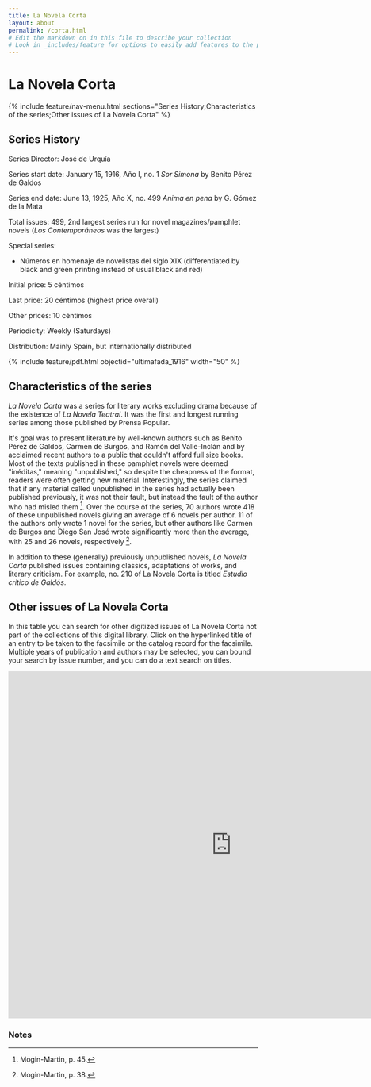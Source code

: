 ```yaml
---
title: La Novela Corta
layout: about
permalink: /corta.html
# Edit the markdown on in this file to describe your collection
# Look in _includes/feature for options to easily add features to the page
---
```

# La Novela Corta
{% include feature/nav-menu.html sections="Series History;Characteristics of the series;Other issues of La Novela Corta" %}
## Series History
Series Director: José de Urquía

Series start date: January 15, 1916, Año I, no. 1 _Sor Simona_ by Benito Pérez de Galdos

Series end date: June 13, 1925, Año X, no. 499 _Anima en pena_ by G. Gómez de la Mata

Total issues: 499, 2nd largest series run for novel magazines/pamphlet novels (_Los Contemporáneos_ was the largest)

Special series:
- Números en homenaje de novelistas del siglo XIX (differentiated by black and green printing instead of usual black and red)

Initial price: 5 céntimos

Last price: 20 céntimos (highest price overall)

Other prices: 10 céntimos

Periodicity: Weekly (Saturdays)

Distribution: Mainly Spain, but internationally distributed

{% include feature/pdf.html objectid="ultimafada_1916" width="50" %}

## Characteristics of the series
_La Novela Corta_ was a series for literary works excluding drama because of the existence of _La Novela Teatral_. It was the first and longest running series among those published by Prensa Popular.  

It's goal was to present literature by well-known authors such as Benito Pérez de Galdos, Carmen de Burgos, and Ramón del Valle-Inclán and by acclaimed recent authors to a public that couldn't afford full size books. Most of the texts published in these pamphlet novels were deemed "inéditas," meaning "unpublished," so despite the cheapness of the format, readers were often getting new material. Interestingly, the series claimed that if any material called unpublished in the series had actually been published previously, it was not their fault, but instead the fault of the author who had misled them [^1]. Over the course of the series, 70 authors wrote 418 of these unpublished novels giving an average of 6 novels per author. 11 of the authors only wrote 1 novel for the series, but other authors like Carmen de Burgos and Diego San José wrote significantly more than the average, with 25 and 26 novels, respectively [^2].  

In addition to these (generally) previously unpublished novels, _La Novela Corta_ published issues containing classics, adaptations of works, and literary criticism. For example, no. 210 of La Novela Corta is titled _Estudio crítico de Galdós_.   

## Other issues of La Novela Corta
In this table you can search for other digitized issues of La Novela Corta not part of the collections of this digital library. Click on the hyperlinked title of an entry to be taken to the facsimile or the catalog record for the facsimile. Multiple years of publication and authors may be selected, you can bound your search by issue number, and you can do a text search on titles.

<p style="text-align: center;"><iframe width="900" height="700" style="border: none;" src="https://view-awesome-table.com/-MMVvQxoeX4gKRYqkFt3/view"></iframe></p>  

### Notes
[^1]: Mogin-Martin, p. 45.  
[^2]: Mogin-Martin, p. 38.